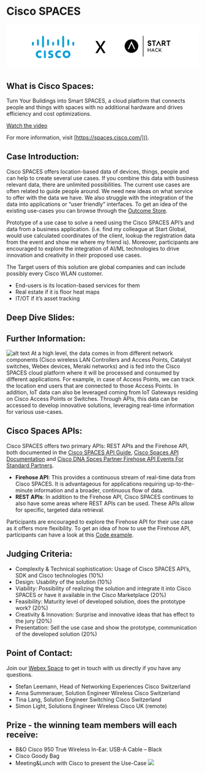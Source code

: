 # Cisco SPACES

![alt text](https://github.com/START-Hack/Cisco_STARTHACK24/blob/main/banner.png)

## What is Cisco Spaces:

Turn Your Buildings into Smart SPACES, a cloud platform that connects people and  things with spaces with no additional hardware and drives efficiency and cost optimizations.

[Watch the video](https://video.cisco.com/detail/video/6023969831001)

For more information, visit [https://spaces.cisco.com/]().

## Case Introduction:

Cisco SPACES offers location-based data of devices, things, people and can help to create several use cases. If you combine this data with business relevant data, there are unlimited possibilities. The current use cases are often related to guide people around. We need new ideas on what service to offer with the data we have. We also struggle with the integration of the data into applications or “user friendly” interfaces. To get an idea of the existing use-cases you can browse through the [Outcome Store](https://spaces.cisco.com/store/outcomes/).

Prototype of a use case to solve a need using the Cisco SPACES API’s and data from a business application. (i.e. find my colleague at Start Global, would use calculated coordinates of the client, lookup the registration data from the event and show me where my friend is). Moreover, participants are encouraged to explore the integration of AI/ML technologies to drive innovation and creativity in their proposed use cases.

The Target users of this solution are global companies and can include possibly every Cisco WLAN customer.

- End-users is its location-based services for them
- Real estate if it is floor heat maps
- IT/OT if it’s asset tracking

## Deep Dive Slides:

## Further Information:

![alt text](https://www.cisco.com/c/dam/en/us/products/collateral/wireless/dna-spaces/datasheet-c78-741786.docx/_jcr_content/renditions/datasheet-c78-741786_0.png)
At a high level, the data comes in from different network components (Cisco wireless LAN Controllers and Access Points, Catalyst switches, Webex devices, Meraki networks) and is fed into the Cisco SPACES cloud platform where it will be processed and consumed by different applications. For example, in case of Access Points, we can track the location end users that are connected to those Access Points. In addition, IoT data can also be leveraged coming from IoT Gateways residing on Cisco Access Points or Switches. Through APIs, this data can be accessed to develop innovative solutions, leveraging real-time information for various use-cases.

## Cisco Spaces APIs:

Cisco SPACES offers two primary APIs: REST APIs and the Firehose API, both documented in the [Cisco SPACES API Guide](https://www.cisco.com/c/dam/en/us/td/docs/wireless/cisco-dna-spaces/partner-app/partner-firehose-api/Cisco_DNA_Spaces_API_Guide.pdf), [Cisco Spaces API Documentation](https://partners.dnaspaces.eu/docs/v1/basic/index.html#!c-dnas-partners-overview.html) and [Cisco DNA Spces Partner Firehose API Events For Standard Partners](https://www.cisco.com/c/en/us/td/docs/wireless/cisco-dna-spaces/partner-app/partner-firehose-api/std.html#firehose_api_v1.EventsStreamRequest).

- **Firehose API**: This provides a continuous stream of real-time data from Cisco SPACES. It is advantageous for applications requiring up-to-the-minute information and a broader, continuous flow of data.
- **REST APIs**: In addition to the Firehose API, Cisco SPACES continues to also have some areas where REST APIs can be used. These APIs allow for specific, targeted data retrieval.

Participants are encouraged to explore the Firehose API for their use case as it offers more flexibility. To get an idea of how to use the Firehose API, participants can have a look at this [Code example](https://github.com/SimonLight001/DNASFirehose_MongoDB_Handler).

## Judging Criteria:

- Complexity & Technical sophistication: Usage of Cisco SPACES API’s, SDK and Cisco technologies (10%)
- Design: Usability of the solution (10%)
- Viability: Possibility of realizing the solution and integrate it into Cisco SPACES or have it available in the Cisco Marketplace (20%)
- Feasibility: Maturity level of developed solution, does the prototype work? (20%)
- Creativity & Innovation: Surprise and innovative ideas that has effect to the jury (20%)
- Presentation: Sell the use case and show the prototype, communication of the developed solution (20%)

## Point of Contact:

Join our [Webex Space](https://eurl.io/#W5utnhKwO) to get in touch with us directly if you have any questions.

- Stefan Leemann, Head of Networking Experiences Cisco Switzerland
- Anna Summerauer, Solution Engineer Wireless Cisco Switzerland
- Tina Lang, Solution Engineer Switching Cisco Switzerland
- Simon Light, Solutions Engineer Wireless Cisco UK (remote)

## Prize - the winning team members will each receive:

- B&O Cisco 950 True Wireless In-Ear. USB-A Cable – Black
- Cisco Goody Bag
- Meeting&Lunch with Cisco to present the Use-Case
  <img src="https://www.cisco.com/c/dam/en/us/products/collateral/collaboration-endpoints/headsets/bang-olufsen-950-ds.docx/_jcr_content/renditions/bang-olufsen-950-ds_0.jpg" width="500" />
